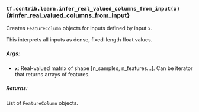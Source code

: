 ### `tf.contrib.learn.infer_real_valued_columns_from_input(x)` {#infer_real_valued_columns_from_input}

Creates `FeatureColumn` objects for inputs defined by input `x`.

This interprets all inputs as dense, fixed-length float values.

##### Args:


*  <b>`x`</b>: Real-valued matrix of shape [n_samples, n_features...]. Can be
     iterator that returns arrays of features.

##### Returns:

  List of `FeatureColumn` objects.

